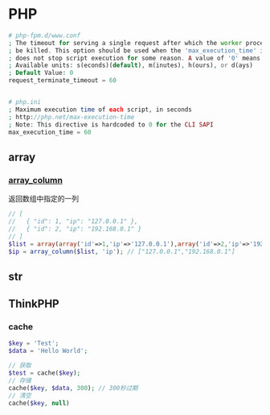 # PHP
```php
# php-fpm.d/www.conf
; The timeout for serving a single request after which the worker process will
; be killed. This option should be used when the 'max_execution_time' ini option
; does not stop script execution for some reason. A value of '0' means 'off'.
; Available units: s(econds)(default), m(inutes), h(ours), or d(ays)
; Default Value: 0
request_terminate_timeout = 60


# php.ini
; Maximum execution time of each script, in seconds
; http://php.net/max-execution-time
; Note: This directive is hardcoded to 0 for the CLI SAPI
max_execution_time = 60
```
## array
### [array_column](https://www.php.net/manual/zh/function.array-column.php)
返回数组中指定的一列
```php
// [
//   { "id": 1, "ip": "127.0.0.1" },
//   { "id": 2, "ip": "192.168.0.1" }
// ]
$list = array(array('id'=>1,'ip'=>'127.0.0.1'),array('id'=>2,'ip'=>'192.168.0.1'));
$ip = array_column($list, 'ip'); // ["127.0.0.1","192.168.0.1"]
```

## str

## ThinkPHP
### cache
```php
$key = 'Test';
$data = 'Hello World';

// 获取
$test = cache($key);
// 存储
cache($key, $data, 300); // 300秒过期
// 清空
cache($key, null)
```
